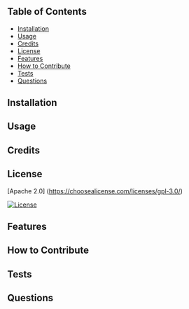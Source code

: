 #  
 
## 

## Table of Contents
- [Installation](#installation)
- [Usage](#usage)
- [Credits](#credits)
- [License](#license)
- [Features](#features)
- [How to Contribute](#how-to-contribute)
- [Tests](#tests)
- [Questions](#questions) 

## Installation 



## Usage 



## Credits 

## License 

[Apache 2.0] (https://choosealicense.com/licenses/gpl-3.0/)

[![License](https://img.shields.io/badge/License-Apache%202.0-blue.svg)](https://opensource.org/licenses/Apache-2.0)

## Features 

## How to Contribute 



## Tests 



## Questions 





